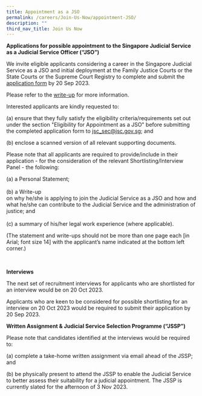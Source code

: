 ```yaml
---
title: Appointment as a JSO
permalink: /careers/Join-Us-Now/appointment-JSO/
description: ""
third_nav_title: Join Us Now
---
```

**Applications for possible appointment to the Singapore Judicial Service as a Judicial Service Officer (“JSO”)**
         
We invite eligible applicants considering a career in the Singapore Judicial Service as a JSO and initial deployment at the Family Justice Courts or the State Courts or the Supreme Court Registry to complete and submit the [application form](https://go.gov.sg/judicalserviceofficerapplicationform) by 20 Sep 2023.

Please refer to the [write-up](https://go.gov.sg/targetedrecruitment) for more information. 

Interested applicants are kindly requested to:

(a) ensure that they fully satisfy the eligibility criteria/requirements set out under the section "Eligibility for Appointment as a JSO" before submitting the completed application form to [jsc_sec@jsc.gov.sg](mailto:jsc_sec@jsc.gov.sg); and 
<br>

(b) enclose a scanned version of all relevant supporting documents. 


Please note that all applicants are required to provide/include in their application - for the consideration of the relevant Shortlisting/Interview Panel - the following:
<br>

(a) a Personal Statement; 
<br>
<br>
(b) a Write-up <br>on why he/she is applying to join the Judicial Service as a JSO and how and what he/she can contribute to the Judicial Service and the administration of justice; and
<br>
<br>
(c)  a summary of his/her legal work experience (where applicable).

(The statement and write-ups should not be more than one page each \[in Arial; font size 14\] with the applicant’s name indicated at the bottom left corner.)

<br>
	
**Interviews**
	

The next set of recruitment interviews for applicants who are shortlisted for an interview would be on 20 Oct 2023.  

Applicants who are keen to be considered for possible shortlisting for an interview on 20 Oct 2023 would be required to submit their application by 20 Sep 2023. 


**Written Assignment &amp; Judicial Service Selection Programme (“JSSP”)**

Please note that candidates identified at the interviews would be required to:

(a) complete a take-home written assignment via email ahead of the JSSP; and

(b) be physically present to attend the JSSP to enable the Judicial Service to better assess their suitability for a judicial appointment. The JSSP is currently slated for the afternoon of 3 Nov 2023.